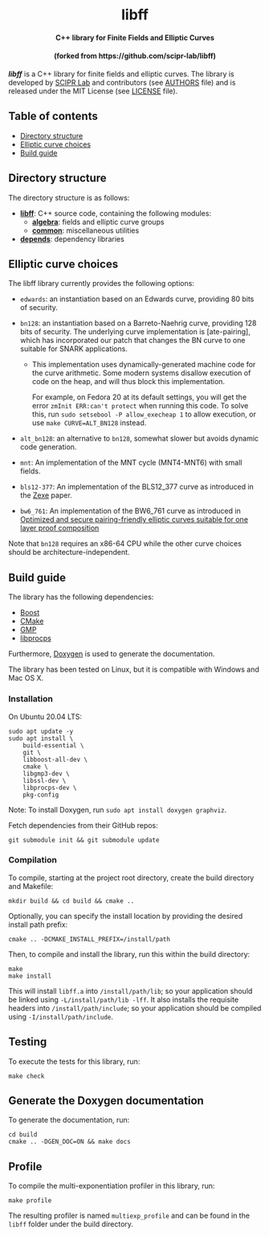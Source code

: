 <h1 align="center">libff</h1>
<h4 align="center">C++ library for Finite Fields and Elliptic Curves</h4>
<h4 align="center">(forked from https://github.com/scipr-lab/libff)</h4>

___libff___ is a C++ library for finite fields and elliptic curves. The library is developed by [SCIPR Lab] and contributors (see [AUTHORS] file) and is released under the MIT License (see [LICENSE] file).

## Table of contents

- [Directory structure](#directory-structure)
- [Elliptic curve choices](#elliptic-curve-choices)
- [Build guide](#build-guide)

## Directory structure

The directory structure is as follows:

* [__libff__](libff): C++ source code, containing the following modules:
  * [__algebra__](libff/algebra): fields and elliptic curve groups
  * [__common__](libff/common): miscellaneous utilities
* [__depends__](depends): dependency libraries

## Elliptic curve choices

The libff library currently provides the following options:

* `edwards`:
   an instantiation based on an Edwards curve, providing 80 bits of security.

* `bn128`:
   an instantiation based on a Barreto-Naehrig curve, providing 128
   bits of security. The underlying curve implementation is
   \[ate-pairing], which has incorporated our patch that changes the
   BN curve to one suitable for SNARK applications.

    *   This implementation uses dynamically-generated machine code for the curve
        arithmetic. Some modern systems disallow execution of code on the heap, and
        will thus block this implementation.

        For example, on Fedora 20 at its default settings, you will get the error
        `zmInit ERR:can't protect` when running this code. To solve this,
        run `sudo setsebool -P allow_execheap 1` to allow execution,
        or use `make CURVE=ALT_BN128` instead.

* `alt_bn128`:
   an alternative to `bn128`, somewhat slower but avoids dynamic code generation.

* `mnt`:
   An implementation of the MNT cycle (MNT4-MNT6) with small fields.

* `bls12-377`:
   An implementation of the BLS12_377 curve as introduced in the [Zexe](https://eprint.iacr.org/2018/962.pdf) paper.

* `bw6_761`:
   An implementation of the BW6_761 curve as introduced in [Optimized and secure pairing-friendly elliptic curves suitable for one layer proof composition](https://eprint.iacr.org/2020/351.pdf)

Note that `bn128` requires an x86-64 CPU while the other curve choices
should be architecture-independent.

## Build guide

The library has the following dependencies:

* [Boost](http://www.boost.org/)
* [CMake](http://cmake.org/)
* [GMP](http://gmplib.org/)
* [libprocps](http://packages.ubuntu.com/trusty/libprocps-dev)

Furthermore, [Doxygen](https://www.doxygen.nl/index.html) is used to generate the documentation.

The library has been tested on Linux, but it is compatible with Windows and Mac OS X.

### Installation

On Ubuntu 20.04 LTS:

```
sudo apt update -y
sudo apt install \
    build-essential \
    git \
    libboost-all-dev \
    cmake \
    libgmp3-dev \
    libssl-dev \
    libprocps-dev \
    pkg-config
```

Note: To install Doxygen, run `sudo apt install doxygen graphviz`.

Fetch dependencies from their GitHub repos:

```
git submodule init && git submodule update
```

### Compilation

To compile, starting at the project root directory, create the build directory and Makefile:

```
mkdir build && cd build && cmake ..
```
Optionally, you can specify the install location by providing the desired install path prefix:
```
cmake .. -DCMAKE_INSTALL_PREFIX=/install/path
```

Then, to compile and install the library, run this within the build directory:
```
make
make install
```

This will install `libff.a` into `/install/path/lib`; so your application should be linked using `-L/install/path/lib -lff`. It also installs the requisite headers into `/install/path/include`; so your application should be compiled using `-I/install/path/include`.

## Testing

To execute the tests for this library, run:
```
make check
```

## Generate the Doxygen documentation

To generate the documentation, run:
```
cd build
cmake .. -DGEN_DOC=ON && make docs
```

## Profile

To compile the multi-exponentiation profiler in this library, run:
```
make profile
```
The resulting profiler is named `multiexp_profile` and can be found in the `libff` folder under the build directory.

[SCIPR Lab]: http://www.scipr-lab.org/ (Succinct Computational Integrity and Privacy Research Lab)

[LICENSE]: LICENSE (LICENSE file in top directory of libff distribution)

[AUTHORS]: AUTHORS (AUTHORS file in top directory of libff distribution)
